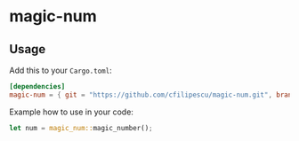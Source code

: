 # magic-num

## Usage

Add this to your `Cargo.toml`:

```toml
[dependencies]
magic-num = { git = "https://github.com/cfilipescu/magic-num.git", branch = "main"}
```

Example how to use in your code:
```rust
let num = magic_num::magic_number();
```
